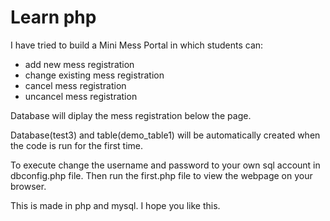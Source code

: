 # Learn php

I have tried to build a Mini Mess Portal in which students can: 
  * add new mess registration
  * change existing mess registration
  * cancel mess registration
  * uncancel mess registration
  
  Database will diplay the mess registration below the page.
  
  Database(test3) and table(demo_table1) will be automatically created when the code is run for the first time.
  
  To execute change the username and password to your own sql account in dbconfig.php file.
  Then run the first.php file to view the webpage on your browser.
  
  This is made in php and mysql. I hope you like this.
